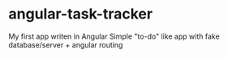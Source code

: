 # angular-task-tracker

My first app writen in Angular
Simple "to-do" like app with fake database/server + angular routing
